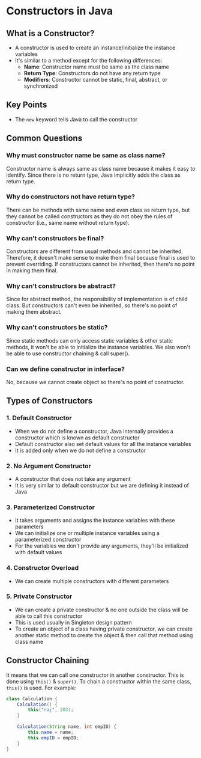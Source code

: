 # Constructors in Java

## What is a Constructor?
- A constructor is used to create an instance/initialize the instance variables
- It's similar to a method except for the following differences:
  - **Name**: Constructor name must be same as the class name
  - **Return Type**: Constructors do not have any return type
  - **Modifiers**: Constructor cannot be static, final, abstract, or synchronized

## Key Points
- The `new` keyword tells Java to call the constructor

## Common Questions

### Why must constructor name be same as class name?
Constructor name is always same as class name because it makes it easy to identify. Since there is no return type, Java implicitly adds the class as return type.

### Why do constructors not have return type?
There can be methods with same name and even class as return type, but they cannot be called constructors as they do not obey the rules of constructor (i.e., same name without return type).

### Why can't constructors be final?
Constructors are different from usual methods and cannot be inherited. Therefore, it doesn't make sense to make them final because final is used to prevent overriding. If constructors cannot be inherited, then there's no point in making them final.

### Why can't constructors be abstract?
Since for abstract method, the responsibility of implementation is of child class. But constructors can't even be inherited, so there's no point of making them abstract.

### Why can't constructors be static?
Since static methods can only access static variables & other static methods, it won't be able to initialize the instance variables. We also won't be able to use constructor chaining & call super().

### Can we define constructor in interface?
No, because we cannot create object so there's no point of constructor.

## Types of Constructors

### 1. Default Constructor
- When we do not define a constructor, Java internally provides a constructor which is known as default constructor
- Default constructor also set default values for all the instance variables
- It is added only when we do not define a constructor

### 2. No Argument Constructor
- A constructor that does not take any argument
- It is very similar to default constructor but we are defining it instead of Java

### 3. Parameterized Constructor
- It takes arguments and assigns the instance variables with these parameters
- We can initialize one or multiple instance variables using a parameterized constructor
- For the variables we don't provide any arguments, they'll be initialized with default values

### 4. Constructor Overload
- We can create multiple constructors with different parameters

### 5. Private Constructor
- We can create a private constructor & no one outside the class will be able to call this constructor
- This is used usually in Singleton design pattern
- To create an object of a class having private constructor, we can create another static method to create the object & then call that method using class name

## Constructor Chaining
It means that we can call one constructor in another constructor. This is done using `this()` & `super()`. To chain a constructor within the same class, `this()` is used. For example:

```java
class Calculation {
    Calculation() {
        this("raj", 203);
    }
    
    Calculation(String name, int empID) {
        this.name = name;
        this.empID = empID;
    }
}
```

